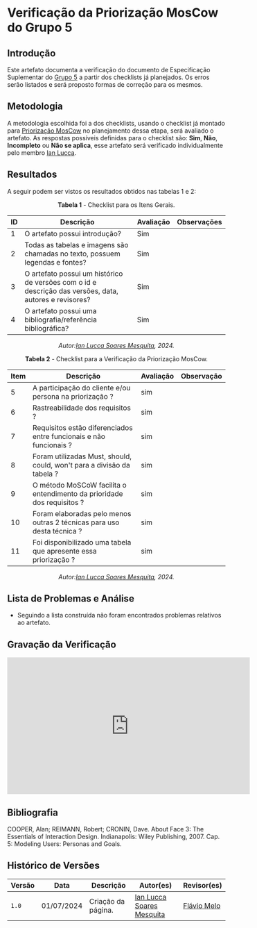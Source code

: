 # Verificação da Priorização MosCow do Grupo 5

## Introdução

Este artefato documenta a verificação do documento de Especificação Suplementar do [Grupo 5](https://github.com/Requisitos-de-Software/2024.1-Sinesp_Cidadao) a partir dos checklists já planejados. Os erros serão listados e será proposto formas de correção para os mesmos.


## Metodologia

A metodologia escolhida foi a dos checklists, usando o checklist já montado para [Priorização MosCow](docs/Verificacao/entrega2/planejamento_entr_2.m) no planejamento dessa etapa, será avaliado o artefato. As respostas possíveis definidas para o checklist são:
**Sim**, **Não**, **Incompleto** ou **Não se aplica**, esse artefato será verificado individualmente pelo membro  [Ian Lucca](https://github.com/IanLucca12).



## Resultados

A seguir podem ser vistos os resultados obtidos nas tabelas 1 e 2: 

<center>

**Tabela 1** - Checklist para os Itens Gerais.

| ID  | Descrição                                                                                              | Avaliação | Observações |
| --- | ------------------------------------------------------------------------------------------------------ | --------- | ----------- |
| 1   | O artefato possui introdução?                                                                          |   Sim        |             |
| 2   | Todas as tabelas e imagens são chamadas no texto, possuem legendas e fontes?                                      |  Sim         |             |
| 3   | O artefato possui um histórico de versões com o id e descrição das versões, data, autores e revisores? |   Sim        |             |
| 4   |     O artefato possui uma bibliografia/referência bibliográfica?                            |   Sim        |             |

_Autor:[Ian Lucca Soares Mesquita](https://github.com/IanLucca12), 2024._


</center>


<center>
  
**Tabela 2** - Checklist para a Verificação da Priorização MosCow.

| Item   | Descrição                                                                                                                         | Avaliação  | Observação |
| ----- | --------------------------------------------------------------------------------------------------------------------------------- | ---------  | ---------- |
| 5 |         A participação do cliente e/ou persona na priorização ?                                                     |   sim       |            |
|6 |           Rastreabilidade dos requisitos ?                                                       |    sim      |            |
| 7 |           Requisitos estão diferenciados entre funcionais e não funcionais ?                                    |    sim       |          |            |
| 8 |               	Foram utilizadas Must, should, could, won't para a divisão da tabela ?                          |   sim       |            |
| 9 |            O método MoSCoW facilita o entendimento da prioridade dos requisitos ?                                         |  sim        |            |
| 10 |           Foram elaboradas pelo menos outras 2 técnicas para uso desta técnica ?                                          |  sim        |            |
| 11 |           Foi disponibilizado uma tabela que apresente essa priorização ?                                         |      sim    |            |

_Autor:[Ian Lucca Soares Mesquita](https://github.com/IanLucca12), 2024._


</center>




## Lista de Problemas e Análise 

- Seguindo a lista construída não foram encontrados problemas relativos ao artefato.


## Gravação da Verificação 
<iframe width="560" height="315" src="https://www.youtube.com/embed/TABgjCmP9Tc?si=SB57KwpYemrg8cm6" title="YouTube video player" frameborder="0" allow="accelerometer; autoplay; clipboard-write; encrypted-media; gyroscope; picture-in-picture; web-share" referrerpolicy="strict-origin-when-cross-origin" allowfullscreen></iframe>

## Bibliografia


COOPER, Alan; REIMANN, Robert; CRONIN, Dave. About Face 3: The Essentials of Interaction Design. Indianapolis: Wiley Publishing, 2007. Cap. 5: Modeling Users: Personas and Goals.


## Histórico de Versões

| Versão | Data       | Descrição                                   | Autor(es)                                        | Revisor(es)                                      |
| ------ | ---------- | ------------------------------------------- | ------------------------------------------------ | ------------------------------------------------ |
| `1.0`  | 01/07/2024 | Criação da página.                          | [Ian Lucca Soares Mesquita](https://github.com/IanLucca12) | [Flávio Melo](https://github.com/flavioovatsug) |
